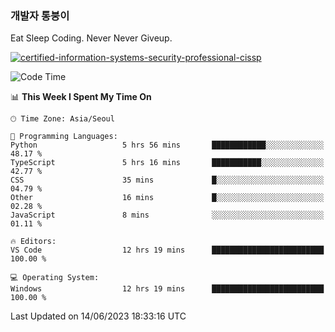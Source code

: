 ### 개발자 통붕이
Eat Sleep Coding.
Never Never Giveup.

[![certified-information-systems-security-professional-cissp](https://user-images.githubusercontent.com/44606727/157613689-acd84ec6-5f8f-4e79-89d9-a8d51f033634.png)](https://www.credly.com/badges/f394a010-85a0-450b-9136-8043af01d71c/public_url)

<!--START_SECTION:waka-->
![Code Time](http://img.shields.io/badge/Code%20Time-1%2C571%20hrs%2054%20mins-blue)

📊 **This Week I Spent My Time On** 

```text
🕑︎ Time Zone: Asia/Seoul

💬 Programming Languages: 
Python                   5 hrs 56 mins       ████████████░░░░░░░░░░░░░   48.17 % 
TypeScript               5 hrs 16 mins       ███████████░░░░░░░░░░░░░░   42.77 % 
CSS                      35 mins             █░░░░░░░░░░░░░░░░░░░░░░░░   04.79 % 
Other                    16 mins             █░░░░░░░░░░░░░░░░░░░░░░░░   02.28 % 
JavaScript               8 mins              ░░░░░░░░░░░░░░░░░░░░░░░░░   01.11 % 

🔥 Editors: 
VS Code                  12 hrs 19 mins      █████████████████████████   100.00 % 

💻 Operating System: 
Windows                  12 hrs 19 mins      █████████████████████████   100.00 % 
```


 Last Updated on 14/06/2023 18:33:16 UTC
<!--END_SECTION:waka-->
